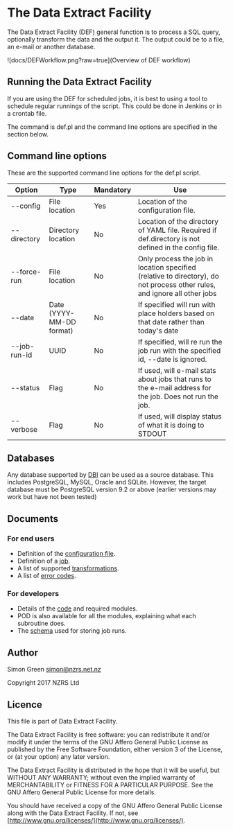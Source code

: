 # The Data Extract Facility

The Data Extract Facility (DEF) general function is to process a SQL query, optionally transform the data and the output it. The output could be to a file, an e-mail or another database.

![docs/DEFWorkflow.png?raw=true](Overview of DEF workflow)

## Running the Data Extract Facility

If you are using the DEF for scheduled jobs, it is best to using a tool to schedule regular runnings of the script. This could be done in Jenkins or in a crontab file.

The command is def.pl and the command line options are specified in the section below.

## Command line options

These are the supported command line options for the def.pl script.

| Option | Type | Mandatory | Use |
| --- | --- | --- | --- |
| --config | File location | Yes | Location of the configuration file. |
| --directory | Directory location | No | Location of the directory of YAML file. Required if def.directory is not defined in the config file. |
| --force-run | File location | No | Only process the job in location specified (relative to directory), do not process other rules, and ignore all other jobs |
| --date | Date (YYYY-MM-DD format) | No | If specified will run with place holders based on that date rather than today's date |
| --job-run-id | UUID | No | If specified, will re run the job run with the specified id, --date is ignored. |
| --status | Flag | No | If used, will e-mail stats about jobs that runs to the e-mail address for the job. Does not run the job.
| --verbose | Flag | No | If used, will display status of what it is doing to STDOUT |

## Databases

Any database supported by [DBI](https://metacpan.org/pod/DBI) can be used as a source database. This includes PostgreSQL, MySQL, Oracle and SQLite. However, the target database must be PostgreSQL version 9.2 or above (earlier versions may work but have not been tested)

## Documents

### For end users

* Definition of the [configuration file](docs/ConfigYAML.md).
* Definition of a [job](docs/JobYAML.md).
* A list of supported [transformations](docs/Transformations.md).
* A list of [error codes](docs/ErrorCodes.md).

### For developers

* Details of the [code](docs/Code.md) and required modules.
* POD is also available for all the modules, explaining what each subroutine does.
* The [schema](docs/Schema.md) used for storing job runs.

## Author

Simon Green <simon@nzrs.net.nz>

Copyright 2017 NZRS Ltd

## Licence

This file is part of Data Extract Facility.

The Data Extract Facility is free software: you can redistribute it and/or modify it under the terms of the GNU Affero General Public License as published by the Free Software Foundation, either version 3 of the License, or (at your option) any later version.

The Data Extract Facility is distributed in the hope that it will be useful, but WITHOUT ANY WARRANTY; without even the implied warranty of MERCHANTABILITY or FITNESS FOR A PARTICULAR PURPOSE.  See the GNU Affero General Public License for more details.

You should have received a copy of the GNU Affero General Public License along with the Data Extract Facility. If not, see [http://www.gnu.org/licenses/](http://www.gnu.org/licenses/).
